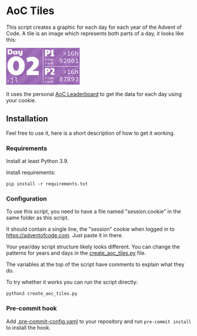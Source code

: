 # AoC Tiles

This script creates a graphic for each day for each year of the Advent of Code. 
A tile is an image which represents both parts of a day, it looks like this:

![AoC Tiles](examples/basic.png)

It uses the personal [AoC Leaderboard](https://adventofcode.com/2021/leaderboard/self) to get the data
for each day using your cookie. 

## Installation

Feel free to use it, here is a short description of how to get it working.

### Requirements

Install at least Python 3.9.

Install requirements:
    
```
pip install -r requirements.txt
```

### Configuration

To use this script, you need to have a file named
"session.cookie" in the same folder as this script.

It should contain a single line, the "session" cookie
when logged in to https://adventofcode.com. Just
paste it in there.

Your year/day script structure likely looks different. You can change the patterns for years and days in the 
[create_aoc_tiles.py](create_aoc_tiles.py) file.

The variables at the top of the script have comments to explain what they do.

To try whether it works you can run the script directly:

```
python3 create_aoc_tiles.py
```

### Pre-commit hook

Add [.pre-commit-config.yaml](/.pre-commit-config.yaml) to your repository and run `pre-commit install` to install the hook.